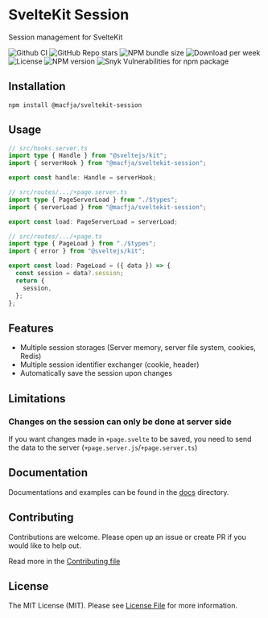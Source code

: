 # SvelteKit Session

Session management for SvelteKit

![Github CI](https://github.com/macfja/sveltekit-session/workflows/Quality%20checks/badge.svg)
![GitHub Repo stars](https://img.shields.io/github/stars/macfja/sveltekit-session?style=social)
![NPM bundle size](https://img.shields.io/bundlephobia/minzip/@macfja/sveltekit-session)
![Download per week](https://img.shields.io/npm/dw/@macfja/sveltekit-session)
![License](https://img.shields.io/npm/l/@macfja/sveltekit-session)
![NPM version](https://img.shields.io/npm/v/@macfja/sveltekit-session)
![Snyk Vulnerabilities for npm package](https://img.shields.io/snyk/vulnerabilities/npm/@macfja/sveltekit-session)

## Installation

```
npm install @macfja/sveltekit-session
```

## Usage

```ts
// src/hooks.server.ts
import type { Handle } from "@sveltejs/kit";
import { serverHook } from "@macfja/sveltekit-session";

export const handle: Handle = serverHook;
```

```ts
// src/routes/.../+page.server.ts
import type { PageServerLoad } from "./$types";
import { serverLoad } from "@macfja/sveltekit-session";

export const load: PageServerLoad = serverLoad;
```

```ts
// src/routes/.../+page.ts
import type { PageLoad } from "./$types";
import { error } from "@sveltejs/kit";

export const load: PageLoad = ({ data }) => {
  const session = data?.session;
  return {
    session,
  };
};
```

## Features

- Multiple session storages (Server memory, server file system, cookies, Redis)
- Multiple session identifier exchanger (cookie, header)
- Automatically save the session upon changes

## Limitations

### Changes on the session can only be done at server side

If you want changes made in `+page.svelte` to be saved, you need to send the data to the server (`+page.server.js`/`+page.server.ts`)

## Documentation

Documentations and examples can be found in the [docs](docs/README.md) directory.

## Contributing

Contributions are welcome. Please open up an issue or create PR if you would like to help out.

Read more in the [Contributing file](CONTRIBUTING.md)

## License

The MIT License (MIT). Please see [License File](LICENSE.md) for more information.
